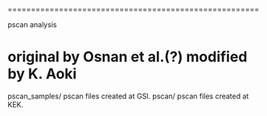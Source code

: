 ======================================================

pscan analysis

   original by Osnan et al.(?)
   modified by K. Aoki
======================================================
pscan_samples/
	pscan files created at GSI.
pscan/
	pscan files created at KEK.

